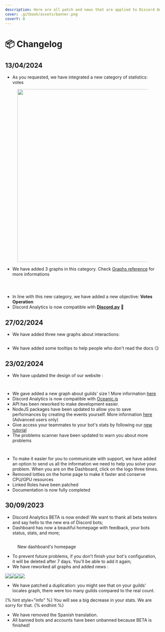 ```yaml
---
description: Here are all patch and news that are applied to Discord Analytics services!
cover: .gitbook/assets/banner.png
coverY: 0
---
```


# 📦 Changelog

## 13/04/2024

* As you requested, we have integrated a new category of statistics: votes

<figure><img src=".gitbook/assets/screenshot_1_changelog_XX_03_2024.png" alt="" width="563"><figcaption></figcaption></figure>

* We have added 3 graphs in this category. Check [Graphs reference](dash-reference/graphs-reference.md#votes) for more informations

<div>

<figure><img src=".gitbook/assets/votes_evolution_topgg_chart.png" alt=""><figcaption></figcaption></figure>

 

<figure><img src=".gitbook/assets/votes_evolution_chart.png" alt=""><figcaption></figcaption></figure>

 

<figure><img src=".gitbook/assets/votes_providers_pie.png" alt=""><figcaption></figcaption></figure>

</div>

* In line with this new category, we have added a new objective: **Votes Operation**
* Discord Analytics is now compatible with [**Discord.py**](get-started/installation/discord.js-1.md) 🎉

## 27/02/2024

* We have added three new graphs about interactions:

<figure><img src=".gitbook/assets/screenshot_1_changelog_27_02_2024.png" alt=""><figcaption></figcaption></figure>

* We have added some tooltips to help people who don't read the docs 😏

## 23/02/2024

* We have updated the design of our website :&#x20;

<div>

<figure><img src=".gitbook/assets/screenshot_3_changelog_23_02_2024.png" alt=""><figcaption></figcaption></figure>

 

<figure><img src=".gitbook/assets/screenshot_1_changelog_23_02_2024.png" alt=""><figcaption></figcaption></figure>

</div>

* We gave added a new graph about guilds' size ! More information [here](dash-reference/graphs-reference.md#distribution-of-guilds-by-size)
* Discord Analytics is now compatible with [Oceanic.js](https://oceanic.ws/)
* API has been reworked to make development easier.&#x20;
* NodeJS packages have been updated to allow you to save performances by creating the events yourself. More information [here](get-started/advanced-usage/optimize-events.md) (Advanced users only)
* Give access your teammates to your bot's stats by following our [new tutorial](get-started/advanced-usage/teams.md)
* The problems scanner have been updated to warn you about more problems

<div>

<figure><img src=".gitbook/assets/screenshot_2_changelog_23_02_2024.png" alt=""><figcaption></figcaption></figure>

 

<figure><img src=".gitbook/assets/screenshot_4_changelog_23_02_2024.png" alt=""><figcaption></figcaption></figure>

</div>

* To make it easier for you to communicate with support, we have added an option to send us all the information we need to help you solve your problem. When you are on the Dashboard, click on the logo three times.
* Removed lotties on the home page to make it faster and conserve CPU/GPU resources
* Linked Roles have been patched
* Documentation is now fully completed

## 30/09/2023

* Discord Analytics BETA is now ended! We want to thank all beta testers and say hello to the new era of Discord bots;
* Dashboard has now a beautiful homepage with feedback, your bots status, stats, and more;

<figure><img src=".gitbook/assets/screenshot_5_changelog_1.0.0.png" alt=""><figcaption><p>New dashboard's homepage</p></figcaption></figure>

* To prevent future problems, if you don't finish your bot's configuration, it will be deleted after 7 days. You'll be able to add it again;
* We have reworked all graphs and added news :&#x20;

![](.gitbook/assets/screenshot\_1\_changelog\_1.0.0.png)![](.gitbook/assets/screenshot\_2\_changelog\_1.0.0.png)![](.gitbook/assets/screenshot\_3\_changelog\_1.0.0.png)![](.gitbook/assets/screenshot\_4\_changelog\_1.0.0.png)

* We have patched a duplication: you might see that on your guilds' locales graph, there were too many guilds compared to the real count.&#x20;

{% hint style="info" %}
You will see a big decrease in your stats. We are sorry for that.
{% endhint %}

* We have removed the Spanish translation.
* All banned bots and accounts have been unbanned because BETA is finished!
